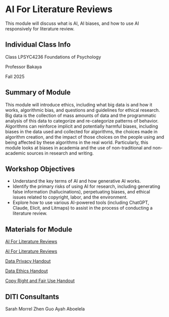 <h1>AI For Literature Reviews</h1>

This module will discuss what is AI, AI biases, and how to use AI responsively for literature review.

<h2>Individual Class Info</h2>

Class LPSYC4236 Foundations of Psychology


Professor Bakaya

Fall 2025

<h2>Summary of Module</h2>

This module will introduce ethics, including what big data is and how it works, algorithmic bias, and questions and guidelines for ethical research. Big data is the collection of mass amounts of data and the programmatic analysis of this data to categorize and re-categorize patterns of behavior. Algorithms can reinforce implicit and potentially harmful biases, including biases in the data used and collected for algorithms, the choices made in algorithm creation, and the impact of those choices on the people using and being affected by these algorithms in the real world. Particularly, this module looks at biases in academia and the use of non-traditional and non-academic sources in research and writing.

<h2>Workshop Objectives</h2>

* Understand the key terms of AI and how generative AI works.  
* Identify the primary risks of using AI for research, including generating false information (hallucinations), perpetuating biases, and ethical issues related to copyright, labor, and the environment.  
* Explore how to use various AI-powered tools (including ChatGPT, Claude, Elicit, and Litmaps) to assist in the process of conducting a literature review.  


<h2>Materials for Module</h2>

[AI For Literature Reviews](https://github.com/NULabNortheastern/digitalassignmentshowcase/blob/main/data-ethics/fa25-bakaya-LPSYC4236-aiforlitrature/FA25-Bakaya-LPSYC52101-Nvivo.pdf)

[AI For Literature Reviews](https://docs.google.com/presentation/d/1CzHVo9EqKe4gC9fdbGWu68wLuTuirLf3N-ZnDTbXSPo/edit?usp=sharing)

[Data Privacy Handout](https://github.com/NULabNortheastern/digitalassignmentshowcase/blob/main/data-ethics/sp25-savit-mscr2505wmns2505-dataethics%2Bdatafeminism/Handout_%20Data%20Privacy.pdf)

[Data Ethics Handout](https://github.com/NULabNortheastern/digitalassignmentshowcase/blob/main/data-ethics/sp25-savit-mscr2505wmns2505-dataethics%2Bdatafeminism/Handout_%20Data%20Ethics.pdf)

[Copy Right and Fair Use Handout](https://github.com/NULabNortheastern/digitalassignmentshowcase/blob/main/data-ethics/sp25-savit-mscr2505wmns2505-dataethics%2Bdatafeminism/Handout_%20Copyright%20and%20Fair%20Use.pdf)

<h2>DITI Consultants</h2>

Sarah Morrel
Zhen Guo
Ayah Aboelela
